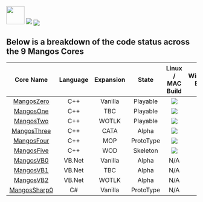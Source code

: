 [<img src='https://www.getmangos.eu/!assets_mangos/currentlogo.gif' width="48" border=0>](https://www.getmangos.eu)
[<img src='https://www.getmangos.eu/!assets_mangos/logo.png' border=0>](https://www.getmangos.eu)
[<img src='https://img.shields.io/discord/286167585270005763.svg' border=0 valign="middle"/>](https://discord.gg/fPxMjHS8xs "Our community hub on Discord")

Below is a breakdown of the code status across the 9 Mangos Cores
---

| Core Name | Language | Expansion | State |Linux / MAC Build | Windows Build | Codacy Status | CodeFactor Status
| :---: | :---: | :---: | :---: | :---: | :----: | :---: | :---: |
| [MangosZero](https://github.com/mangoszero/server/) | C++ | Vanilla | Playable | [<img src='https://travis-ci.org/mangoszero/server.png' border=0 valign="middle">](https://travis-ci.org/mangoszero/server/builds) | [<img src='https://ci.appveyor.com/api/projects/status/github/mangoszero/server?branch=master&svg=true' border=0 valign="middle">](https://ci.appveyor.com/project/MaNGOS/server-9fytl/history) | [<img src='https://api.codacy.com/project/badge/Grade/895a7434531a456ba12410ac585717c8' border=0 valign="middle"/>](https://app.codacy.com/gh/mangoszero/server/dashboard) | [<img src='https://www.codefactor.io/repository/github/mangoszero/server/badge' border=0 valign="middle"/>](https://www.codefactor.io/repository/github/mangoszero/server) |
| [MangosOne](https://github.com/mangosone/server/) | C++ | TBC | Playable | [<img src='https://travis-ci.org/mangosone/server.png' border=0 valign="middle">](https://travis-ci.org/mangosone/server/builds) | [<img src='https://ci.appveyor.com/api/projects/status/github/mangosone/server?branch=master&svg=true' border=0 valign="middle">](https://ci.appveyor.com/project/MaNGOS/server-80qcn/history) | [<img src='https://api.codacy.com/project/badge/Grade/789ade9bc10449c99d97b11bc7a2f83b' border=0 valign="middle"/>](https://app.codacy.com/gh/mangosone/server/dashboard) | [<img src='https://www.codefactor.io/repository/github/mangosone/server/badge' border=0 valign="middle"/>](https://www.codefactor.io/repository/github/mangosone/server) |
| [MangosTwo](https://github.com/mangostwo/server/) | C++ | WOTLK | Playable | [<img src='https://travis-ci.org/mangostwo/server.png' border=0 valign="middle">](https://travis-ci.org/mangostwo/server/builds) | [<img src='https://ci.appveyor.com/api/projects/status/github/mangostwo/server?branch=master&svg=true' border=0 valign="middle">](https://ci.appveyor.com/project/MaNGOS/server-l6b0u/history) | [<img src='https://api.codacy.com/project/badge/Grade/3beb2a2614334f1fa62283cf2f6509d2' border=0 valign="middle"/>](https://app.codacy.com/gh/mangostwo/server/dashboard) | [<img src='https://www.codefactor.io/repository/github/mangostwo/server/badge' border=0 valign="middle"/>](https://www.codefactor.io/repository/github/mangostwo/server) |
| [MangosThree](https://github.com/mangosthree/server/) | C++ | CATA | Alpha | [<img src='https://travis-ci.org/mangosthree/server.png' border=0 valign="middle">](https://travis-ci.org/mangosthree/server/builds) | [<img src='https://ci.appveyor.com/api/projects/status/github/mangosthree/server?branch=master&svg=true' border=0 valign="middle">](https://ci.appveyor.com/project/MaNGOS/server-wtbhv/history) | [<img src='https://api.codacy.com/project/badge/Grade/58227f14b9024384a22e4e12e3cf7a89' border=0 valign="middle"/>](https://app.codacy.com/gh/mangosthree/server/dashboard) | [<img src='https://www.codefactor.io/repository/github/mangosthree/server/badge' border=0 valign="middle"/>](https://www.codefactor.io/repository/github/mangosthree/server) |
| [MangosFour](https://github.com/mangosfour/server/) | C++ | MOP | ProtoType | [<img src='https://travis-ci.org/mangosfour/server.png' border=0 valign="middle">](https://travis-ci.org/mangosfour/server/builds) | [<img src='https://ci.appveyor.com/api/projects/status/github/mangosfour/server?branch=master&svg=true' border=0 valign="middle">](https://ci.appveyor.com/project/MaNGOS/server/history) | [<img src='https://api.codacy.com/project/badge/Grade/24c2748fb6164216878f28ab4f6cb0f9' border=0 valign="middle"/>](https://app.codacy.com/gh/mangosfour/server/dashboard) | [<img src='https://www.codefactor.io/repository/github/mangosfour/server/badge' border=0 valign="middle"/>](https://www.codefactor.io/repository/github/mangosfour/server) |
| [MangosFive](https://github.com/mangosfive/server/) | C++ | WOD | Skeleton | [<img src='https://travis-ci.com/mangosfive/server.png' border=0 valign="middle">](https://travis-ci.com/mangosfive/server/builds) | [<img src='https://ci.appveyor.com/api/projects/status/github/mangosfive/server?branch=master&svg=true' border=0 valign="middle">](https://ci.appveyor.com/project/MaNGOS/server-6b34i/history) | [<img src='https://api.codacy.com/project/badge/Grade/ef4f94eb283e41248a1e652ed355b66d' border=0 valign="middle"/>](https://app.codacy.com/gh/mangosfive/server/dashboard) | [<img src='https://www.codefactor.io/repository/github/mangosfive/server/badge' border=0 valign="middle"/>](https://www.codefactor.io/repository/github/mangosfive/server) |
| [MangosVB0](https://github.com/mangosvb/serverzero/) | VB.Net | Vanilla | Alpha | N/A | [<img src='https://ci.appveyor.com/api/projects/status/github/mangosvb/serverZero?branch=master&svg=true' border=0 valign="middle">](https://ci.appveyor.com/project/MaNGOS/server-9fytl/history) | [<img src='https://api.codacy.com/project/badge/Grade/b06a50ce2bbd4457af48d53ae42b20bf' border=0 valign="middle"/>](https://app.codacy.com/gh/mangosvb/serverZero/dashboard) | [<img src='https://www.codefactor.io/repository/github/mangosvb/serverZero/badge' border=0 valign="middle"/>](https://www.codefactor.io/repository/github/mangosvb/serverZero) |
| [MangosVB1](https://github.com/mangosvb/serverone/) | VB.Net | TBC | Alpha | N/A | [<img src='https://ci.appveyor.com/api/projects/status/github/mangosvb/serverOne?branch=master&svg=true' border=0 valign="middle">](https://ci.appveyor.com/project/MaNGOS/server-9fytl/history) | [<img src='https://api.codacy.com/project/badge/Grade/b26a884fd15f4418bc9bf1230b45c456' border=0 valign="middle"/>](https://app.codacy.com/gh/mangosvb/serverOne/dashboard) | [<img src='https://www.codefactor.io/repository/github/mangosvb/serverOne/badge' border=0 valign="middle"/>](https://www.codefactor.io/repository/github/mangosvb/serverOne) |
| [MangosVB2](https://github.com/mangosvb/servertwo/) | VB.Net | WOTLK | Alpha | N/A | [<img src='https://ci.appveyor.com/api/projects/status/github/mangosvb/serverTwo?branch=master&svg=true' border=0 valign="middle">](https://ci.appveyor.com/project/MaNGOS/server-9fytl/history) | [<img src='https://api.codacy.com/project/badge/Grade/e503039ada4a48c89fe15fced8835008' border=0 valign="middle"/>](https://app.codacy.com/gh/mangosvb/serverTwo/dashboard) | [<img src='https://www.codefactor.io/repository/github/mangosvb/serverTwo/badge' border=0 valign="middle"/>](https://www.codefactor.io/repository/github/mangosvb/serverTwo) |
| [MangosSharp0](https://github.com/mangosserver/MangosSharp/) | C# | Vanilla | ProtoType | N/A | [<img src='https://ci.appveyor.com/api/projects/status/github/mangosserver/MangosSharp?branch=main&svg=true' border=0 valign="middle">](https://ci.appveyor.com/project/MaNGOS/server-9fytl/history) | [<img src='https://api.codacy.com/project/badge/Grade/f77c3dbb9e124188b0cf4ec6da878721' border=0 valign="middle"/>](https://app.codacy.com/gh/MangosServer/MangosSharp/dashboard) | [<img src='https://www.codefactor.io/repository/github/mangosserver/mangossharp/badge' border=0 valign="middle"/>](https://www.codefactor.io/repository/github/mangosserver/mangossharp) |
